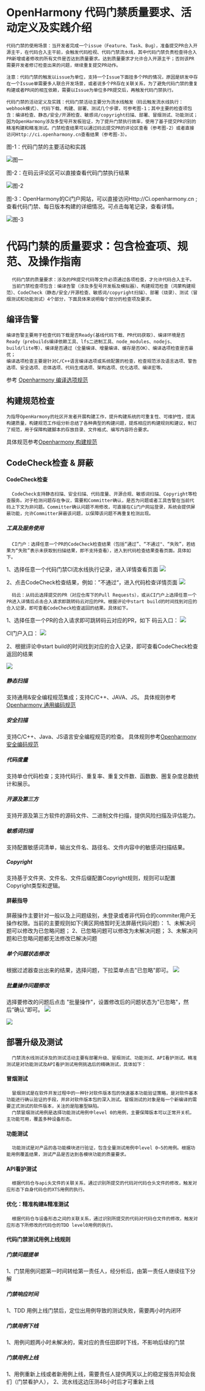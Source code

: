 ﻿# OpenHarmony 代码门禁质量要求、活动定义及实践介绍

    代码门禁的使用场景：当开发者完成一个issue（Feature、Task、Bug），准备提交PR合入开源主干，在代码合入主干前，会触发代码检视、代码门禁流水线，其中代码门禁负责检查待合入PR新增或者修改的所有文件是否达到质量要求。达到质量要求才允许合入开源主干；否则该PR需要开发者修订检查出来的问题，继续重复提交PR动作。
    
    注意：代码门禁的触发以issue为单位，支持一个Issue下面挂多个PR的情况，原因是研发中存在一个Issue单需要多人联合开发场景，或者说多个PR存在关联关系，为了避免代码门禁的重复构建或者PR间的相互依赖，需要以Issue为单位多PR提交后，再触发代码门禁执行。
     
    代码门禁的活动定义及实践：代码门禁活动主要分为流水线触发（码云触发流水线执行：webhook模式）、代码下载、构建、部署、测试几个步骤，可参考图-1；其中主要的检查项包含：编译检查、静态/安全/开源检查、敏感词/copyright扫描、部署、冒烟测试、功能测试；因为OpenHarmony涉及多型号开发板验证，为了提升门禁执行效率，使用了基于提交PR识别的精准构建和精准测试。门禁检查结果可以通过码云提交PR的评论区查看（参考图-2）或者直接访问Http://ci.openharmony.cn查看结果（参考图-3）。

图-1：代码门禁的主要活动和实践

![图一](figures/p1.png)

图-2：在码云评论区可以直接查看代码门禁执行结果																							

![图-2](figures/p2.png)

图-3：OpenHarmony的Ci门户网站，可以直接访问Http://Ci.openharmony.cn ;查看代码门禁、每日版本构建的详细情况。可点击每笔记录，查看详情。

![图-3](figures/P3.png)




# 代码门禁的质量要求：包含检查项、规范、及操作指南

      代码门禁的质量要求：涉及的PR提交代码等文件必须通过各项检查，才允许代码合入主干。
      当前门禁检查项包含：编译告警（涉及多型号开发板及模拟器）、构建规范检查（鸿蒙构建规范）、CodeCheck（静态/安全/开源检查、敏感词/copyright扫描）、部署（烧录）、测试（冒烟测试和功能测试）4个部分，下面具体来说明每个部分的检查项及要求。

## 编译告警 <a name="section20979554791"></a>

    编译告警主要用于检查代码下载是否Ready(基线代码下载、PR代码获取)、编译环境是否Ready（prebuilds编译依赖工具、lfs二进制工具、node_modules、nodejs、build/lite等）、编译是否通过（全量编译、增量编译、缓存是否OK）、编译选项检查是否最优；
    编译选项检查主要是针对C/C++语言编译选项或系统配置的检查，检查规范涉及语言选项、警告选项、安全选项、总体选项、代码生成选项、架构选项、优化选项、编译宏等。

参考 [Openharmony 编译选项规范](Openharmony_Compile_Rule.md)    

## 构建规范检查 <a name="section20979554791"></a>

    为指导OpenHarmony的社区开发者开展构建工作，提升构建系统的可重复性、可维护性，提高构建质量，构建规范工作组分析总结了各种典型的构建问题，提炼相应的构建规则和建议，制订了规范，用于保障构建脚本的存放目录、文件格式、编写内容符合要求。 

具体规范参考[Openharmony 构建规范](Openharmony_Build_Rule.md)    

## CodeCheck检查 & 屏蔽

#### CodeCheck检查
      CodeCheck支持静态扫描、安全扫描、代码度量、开源合规、敏感词扫描、Copyright等检查服务。对于检测问题存在争议，需要和Committer确认，是否为问题或者工具告警在当前代码上下文为非问题。Committer确认问题不用修改，可直接在Ci门户网站登录，系统会提供屏蔽功能，允许Committer屏蔽该问题，以保障该问题不再重复检测出现。

#####  工具及服务使用
      CI门户：选择任意一个PR的CodeCheck检查结果（包括“通过”、“不通过"、“失败”，若结果为“失败”表示未获取到扫描结果，即不支持查看），进入到代码检查结果查看页面。具体如下。
1、选择任意一个代码门禁CI流水线执行记录，进入详情查看页面
![](figures/P4.png)

2、点击CodeCheck检查结果，例如：”不通过“，进入代码检查详情页面
![](figures/P5.png)

      码云：从码云选择提交的PR（对应仓库下的Pull Requests），或从CI门户上选择任意一个PR进入详情后点击合入请求即跳转码云对应的PR，根据评论中start build的时间找到对应的合入记录，即可查看CodeCheck检查返回的结果。具体如下。

1、选择任意一个PR的合入请求即可跳转码云对应的PR，如下
码云入口：
![](figures/P6.png)

CI门户入口：
![](figures/P7.png)

2、根据评论中start build的时间找到对应的合入记录，即可查看CodeCheck检查返回的结果

![](figures/P2.png)

##### 静态扫描 
支持通用&安全编程规范集成；支持C/C++、JAVA、JS。
具体规则参考 [Openharmony 通用编码规范](https://gitee.com/openharmony/docs/blob/master/zh-cn/contribute/%E8%B4%A1%E7%8C%AE%E4%BB%A3%E7%A0%81.md) 

##### 安全扫描
支持C/C++、Java、JS语言安全编程规范的检查。
具体规则参考[Openharmony 安全编码规范](https://gitee.com/openharmony/docs/blob/master/zh-cn/contribute/%E8%B4%A1%E7%8C%AE%E4%BB%A3%E7%A0%81.md) 

##### 代码度量
支持单仓代码检查；支持代码行、重复率、重复文件数、函数数、圈复杂度总数统计和展示。


##### 开源及第三方
支持开源及第三方软件的源码文件、二进制文件扫描，提供风险扫描及评估能力。

##### 敏感词扫描
支持配置敏感词清单，输出文件名、路径名、文件内容中的敏感词扫描结果。


##### Copyright
支持基于文件夹、文件名、文件后缀配置Copyright规则，规则可以配置Copyright类型和逻辑。


#### 屏蔽指导
屏蔽操作主要针对一般以及上问题级别，未登录或者非代码仓的commiter用户无操作权限。当前的主要规则如下(黄区网络暂时无法屏蔽代码问题)：
1、未解决问题可以修改为已忽略问题；
2、已忽略问题可以修改为未解决问题；
3、未解决问题和已忽略问题都无法修改已解决问题

#####  单个问题状态修改
根据过滤器查出出来的结果，选择问题，下拉菜单点击"已忽略"即可。
![](figures/P8.png)

#####  批量操作问题修改
选择要修改的问题后点击 "批量操作"，设置修改后的问题状态为"已忽略"，然后“确认”即可。
![](figures/P9.png)

![](figures/P10.png)

## 部署升级及测试
      门禁流水线测试涉及的测试活动主要有部署升级、冒烟测试、功能测试、API看护测试。精准测试是对功能测试及API看护测试用例挑选后的精确测试，具体如下： 

#### 冒烟测试

      冒烟测试是在软件开发过程中的一种针对软件版本包的快速基本功能验证策略，是对软件基本功能进行确认验证的手段，并非对软件版本包的深入测试。冒烟测试的对象是每一个新编译的需要正式测试的软件版本，关注的是阻塞型缺陷。
      门禁冒烟测试用例是选择功能测试用例中level 0的用例，主要保障版本可以正常开关机，主功能可用，覆盖多种设备形态。

#### 功能测试
      功能测试是对产品的各功能模块进行验证，包含全量测试用例中level 0~5的用例。根据功能用例覆盖结果，测试产品是否达到各模块功能的质量要求。

#### API看护测试 
      根据代码仓与api头文件的关联关系，通过识别所提交的代码对代码仓头文件的修改，触发对应形态下自身代码仓的XTS用例的执行。

#### 优化：精准构建&精准测试
      根据代码仓与设备形态之间的关联关系，通过识别所提交的代码对代码仓文件的修改，触发对应形态下所修改的代码仓的TDD level0用例的执行。

#### 代码门禁测试用例上线规则

##### 门禁问题提单
1、门禁用例问题第一时间转给第一责任人，经分析后，由第一责任人继续往下分解


##### 门禁响应时间
1、TDD 用例上线门禁后，定位出用例导致的测试失败，需要两小时内闭环

##### 门禁用例下线
1、用例问题两小时未解决的，需对应的责任田即时下线，不影响后续的门禁

##### 门禁用例上线
1、用例重新上线或者新用例上线，需要责任人提供两天以上的稳定报告并知会我们（门禁看护人），
2、流水线这边压测48小时后才可重新上线